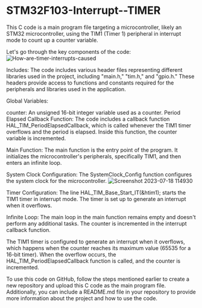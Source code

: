 # STM32F103-Interrupt--TIMER
This C code is a main program file targeting a microcontroller, likely an STM32 microcontroller, using the TIM1 (Timer 1) peripheral in interrupt mode to count up a counter variable.

Let's go through the key components of the code:
![How-are-timer-interrupts-caused](https://github.com/ivias2000/STM32F103-Interrupt--TIMER/assets/125237611/24376415-d7fe-42f7-8fc2-48780e4139a8)

Includes:
The code includes various header files representing different libraries used in the project, including "main.h," "tim.h," and "gpio.h." These headers provide access to functions and constants required for the peripherals and libraries used in the application.

Global Variables:

counter: An unsigned 16-bit integer variable used as a counter.
Period Elapsed Callback Function:
The code includes a callback function HAL_TIM_PeriodElapsedCallback, which is called whenever the TIM1 timer overflows and the period is elapsed. Inside this function, the counter variable is incremented.

Main Function:
The main function is the entry point of the program. It initializes the microcontroller's peripherals, specifically TIM1, and then enters an infinite loop.

System Clock Configuration:
The SystemClock_Config function configures the system clock for the microcontroller.
![Screenshot 2023-07-18 114930](https://github.com/ivias2000/STM32F103-Interrupt--TIMER/assets/125237611/cc1f4ed5-fe16-4cf7-b619-d72d16f1b263)

Timer Configuration:
The line HAL_TIM_Base_Start_IT(&htim1); starts the TIM1 timer in interrupt mode. The timer is set up to generate an interrupt when it overflows.

Infinite Loop:
The main loop in the main function remains empty and doesn't perform any additional tasks. The counter is incremented in the interrupt callback function.

The TIM1 timer is configured to generate an interrupt when it overflows, which happens when the counter reaches its maximum value (65535 for a 16-bit timer). When the overflow occurs, the HAL_TIM_PeriodElapsedCallback function is called, and the counter is incremented.

To use this code on GitHub, follow the steps mentioned earlier to create a new repository and upload this C code as the main program file. Additionally, you can include a README.md file in your repository to provide more information about the project and how to use the code.
